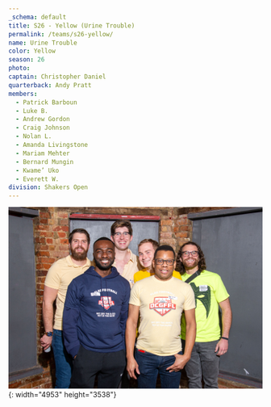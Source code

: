```yaml
---
_schema: default
title: S26 - Yellow (Urine Trouble)
permalink: /teams/s26-yellow/
name: Urine Trouble
color: Yellow
season: 26
photo:
captain: Christopher Daniel
quarterback: Andy Pratt
members:
  - Patrick Barboun
  - Luke B.
  - Andrew Gordon
  - Craig Johnson
  - Nolan L.
  - Amanda Livingstone
  - Mariam Mehter
  - Bernard Mungin
  - Kwame’ Uko
  - Everett W.
division: Shakers Open
---
```

![](/img/da2-7083.jpg){: width="4953" height="3538"}